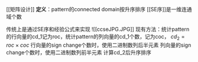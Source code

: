[[矩阵设计]]
**定义**：pattern的connected domain按升序排序 [[SE序]]是一维连通域个数

传统上是通过SE序和经验公式来实现
![[ccseJPG.JPG]]
现有方法：统计pattern的行向量的cd_1记为roc，统计pattern的列向量的cd_1个数，记为coc，
$cd_2=roc\times coc$
行向量的sign change个数时，使用二进制数列后半元素
列向量的sign change个数时，使用二进制数列前半元素
计算cd_2后升序排序
